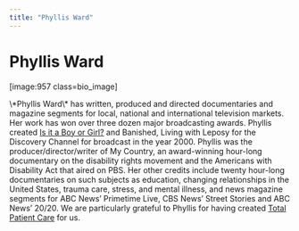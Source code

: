 ```yaml
---
title: "Phyllis Ward"
---
```


# Phyllis Ward

<p>[image:957 class=bio_image]  </p>

<p>\*Phyllis Ward\* has written, produced and directed documentaries and magazine segments for local, national and international television markets. Her work has won over three dozen major broadcasting awards. Phyllis created <a href="/videos/boy%5C_or%5C_girl">Is it a Boy or Girl?</a> and Banished, Living with Leposy for the Discovery Channel for broadcast in the year 2000. Phyllis was the producer/director/writer of My Country, an award-winning hour-long documentary on the disability rights movement and the Americans with Disability Act that aired on <span class="caps">PBS</span>. Her other credits include twenty hour-long documentaries on such subjects as education, changing relationships in the United States, trauma care, stress, and mental illness, and news magazine segments for <span class="caps">ABC</span> News’ Primetime Live, <span class="caps">CBS</span> News’ Street Stories and <span class="caps">ABC</span> News’ 20/20. We are particularly grateful to Phyllis for having created <a href="/videos/total%5C_patient%5C_care">Total Patient Care</a> for us.</p>
